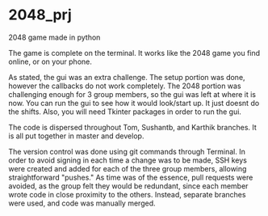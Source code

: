 # 2048_prj
2048 game made in python

The game is complete on the terminal.
It works like the 2048 game you find online, or on your phone.

As stated, the gui was an extra challenge. The setup portion was done, however the callbacks do not work completely. The 2048 portion was challenging
enough for 3 group members, so the gui was left at where it is now. You can run the gui to see how it would look/start up. It just doesnt do the shifts.
Also, you will need Tkinter packages in order to run the gui.

The code is dispersed throughout Tom, Sushantb, and Karthik branches. It is all put together in master and develop.

The version control was done using git commands through Terminal. In order to avoid signing in each time a change was to be made, SSH keys were created and added for each of the three group members, allowing straightforward "pushes." As time was of the essence, pull requests were avoided, as the group felt they would be redundant, since each member wrote code in close proximity to the others. Instead, separate branches were used, and code was manually merged.
